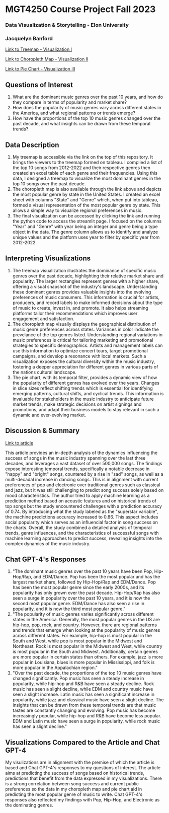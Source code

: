 # MGT4250 Course Project Fall 2023
### Data Visualization & Storytelling - Elon University

### Jacquelyn Banford

[Link to Treemap - Visualization I](https://public.tableau.com/views/VisualizationITreemap/Sheet1?:language=en-US&:display_count=n&:origin=viz_share_link)

[Link to Choropleth Map - Visualization II](https://public.tableau.com/views/VisualizationIIChoroplethMap/Sheet1?:language=en-US&:display_count=n&:origin=viz_share_link)

[Link to Pie Chart - Visualization III](https://github.com/jbanford/mgt4250test/blob/main/visual3.py)

## Questions of Interest 
1. What are the dominant music genres over the past 10 years, and how do they compare in terms of popularity and market share?
2. How does the popularity of music genres vary across different states in the America, and what regional patterns or trends emerge?
3. How have the proportions of the top 10 music genres changed over the past decade, and what insights can be drawn from these temporal trends?
## Data Description 
1. My treemap is accessible via the link on the top of this repository. It brings the viewers to the treemap formed on tableau. I complied a list of the top 10 songs from 2012-2022 and their respective genres then created an excel table of each genre and their frequencies. Using this data, I designed a treemap to visualize the most dominant genres in the top 10 songs over the past decade.
2. The choropleth map is also available through the link above and depicts the most popular genre by state in the United States. I created an excel sheet with columns "State" and "Genre" which, when put into tableau, formed a visual representation of the most popular genre by state. This allows a simple way to visualize regional preferences in music.
3. The final visualization can be accessed by clicking the link and running the python code to access the streamlit page. I focused on the columns "Year" and "Genre" with year being an integer and genre being a type object in the data. The genre column allows us to identify and analyze unique values and the platform uses year to filter by specific year from 2012-2022.
## Interpreting Visualizations
1. The treemap visualization illustrates the dominance of specific music genres over the past decade, highlighting their relative market share and popularity. The larger rectangles represent genres with a higher share, offering a visual snapshot of the industry's landscape. Understanding these dominant genres provides valuable insights into the evolving preferences of music consumers. This information is crucial for artists, producers, and record labels to make informed decisions about the type of music to create, invest in, and promote. It also helps streaming platforms tailor their recommendations which improves user engagement and satisfaction.
2. The choropleth map visually displays the geographical distribution of music genre preferences across states. Variances in color indicate the prevelance of the top genres listed. Understanding regional variations in music preferences is critical for tailoring marketing and promotional strategies to specific demographics. Artists and management labels can use this information to optimize concert tours, target promotional campaigns, and develop a resonance with local markets. Such a visualization exposes the cultural diversity within the music industry, fostering a deeper appreciation for different genres in various parts of the nations cultural landscape.
3. The pie chart, with its temporal filter, provides a dynamic view of how the popularity of different genres has evolved over the years. Changes in slice sizes reflect shifting trends which is essential for identifying emerging patterns, cultural shifts, and cyclical trends. This information is invaluable for stakeholders in the music industry to anticipate future market trends, make strategic decisions on artist signings and promotions, and adapt their business models to stay relevant in such a dynamic and ever-evolving market. 
## Discussion & Summary
[Link to article](https://royalsocietypublishing.org/doi/10.1098/rsos.171274)

This article provides an in-depth analysis of the dynamics influencing the success of songs in the music industry spanning over the last three decades, and leverages a vast dataset of over 500,000 songs. The findings expose interesting temporal trends, specifically a notable decrease in "happy" and "bright" songs, countered by a rise in "sad" songs, as well as a multi-decadal increase in dancing songs. This is in alignment with current preferences of pop and electronic over traditional genres such as classical and jazz, but it was still challenging to predict song success solely based on mood characteristics. The author tried to apply machine learning as a prediction method based on acoustic features and on historical trends of top songs but the study encountered challenges with a prediction accuracy of 0.74. By introducing what the study labeled as the "superstar variable", the machine predictions accuracy increased to 0.86. This aspect includes social popularity which serves as an influencial factor in song success on the charts. Overall, the study combined a detailed analysis of temporal trends, genre influences, and the characteristics of successful songs with machine learning approaches to predict success, revealing insights into the complex dynamics of the music industry.

## Chat GPT-4's Responses
1. "The dominant music genres over the past 10 years have been Pop, Hip-Hop/Rap, and EDM/Dance. Pop has been the most popular and has the largest market share, followed by Hip-Hop/Rap and EDM/Dance. Pop has been the most popular genre since the early 2000s, and its popularity has only grown over the past decade. Hip-Hop/Rap has also seen a surge in popularity over the past 10 years, and it is now the second most popular genre. EDM/Dance has also seen a rise in popularity, and it is now the third most popular genre."
2. "The popularity of music genres varies significantly across different states in the America. Generally, the most popular genres in the US are hip-hop, pop, rock, and country. However, there are regional patterns and trends that emerge when looking at the popularity of music genres across different states. For example, hip-hop is most popular in the South and West, while pop is most popular in the Midwest and Northeast. Rock is most popular in the Midwest and West, while country is most popular in the South and Midwest. Additionally, certain genres are more popular in certain states than others. For example, jazz is more popular in Louisiana, blues is more popular in Mississippi, and folk is more popular in the Appalachian region."
3. "Over the past decade, the proportions of the top 10 music genres have changed significantly. Pop music has seen a steady increase in popularity, while hip-hop and R&B have seen a steady decline. Rock music has seen a slight decline, while EDM and country music have seen a slight increase. Latin music has seen a significant increase in popularity, while jazz and classical music have seen a slight decline. The insights that can be drawn from these temporal trends are that music tastes are constantly changing and evolving. Pop music has become increasingly popular, while hip-hop and R&B have become less popular. EDM and Latin music have seen a surge in popularity, while rock music has seen a slight decline."

## Visualizations Compared to the Article and Chat GPT-4
My visulizations are in alignment with the premise of which the article is based and Chat GPT-4's responses to my questions of interest. The article aims at predicting the success of songs based on historical trends, predictions that benefit from the data expressed in my visualizations. There is a strong correlation between song success and current public preferences so the data in my choropleth map and pie chart aid in predicting the most popular genre of music to write. Chat GPT-4's responses also reflected my findings with Pop, Hip-Hop, and Electronic as the dominating genres. 
